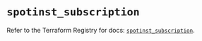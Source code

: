 # `spotinst_subscription`

Refer to the Terraform Registry for docs: [`spotinst_subscription`](https://registry.terraform.io/providers/spotinst/spotinst/1.195.0/docs/resources/subscription).
